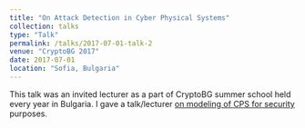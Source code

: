```yaml
---
title: "On Attack Detection in Cyber Physical Systems"
collection: talks
type: "Talk"
permalink: /talks/2017-07-01-talk-2
venue: "CryptoBG 2017"
date: 2017-07-01
location: "Sofia, Bulgaria"
---
```



This talk was an invited lecturer as a part of CryptoBG summer school held every year in Bulgaria. I gave a talk/lecturer [on modeling of CPS for security](https://dl.acm.org/doi/abs/10.1145/3052973.3053011) purposes.